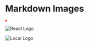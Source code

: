 # Markdown Images

<!-- Base64 inline PNG -->
![Base64 Red Dot](data:image/png;base64,iVBORw0KGgoAAAANSUhEUgAAAAUAAAAFCAYAAACNbyblAAAAHElEQVQI12P4//8/w38GIAXDIBKE0DHxgljNBAAO9TXL0Y4OHwAAAABJRU5ErkJggg==)

<!-- External image -->
![React Logo](https://upload.wikimedia.org/wikipedia/commons/thumb/a/a7/React-icon.svg/1024px-React-icon.svg.png)

<!-- Relative path image -->
![Local Logo](images/logo.png)
